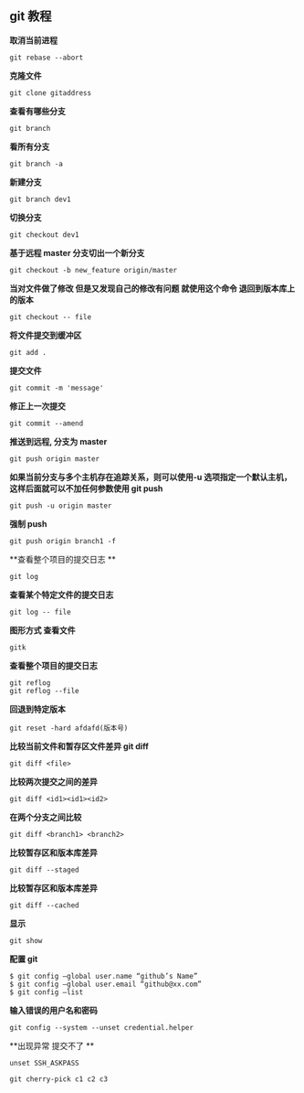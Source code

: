 ## git 教程

**取消当前进程**

```shell
git rebase --abort
```

**克隆文件**

```shell
git clone gitaddress
```

**查看有哪些分支**

```shell
git branch
```

**看所有分支**

```shell
git branch -a
```

**新建分支**

```shell
git branch dev1
```

**切换分支**

```shell
git checkout dev1
```

**基于远程 master 分支切出一个新分支**

```shell
git checkout -b new_feature origin/master
```

**当对文件做了修改 但是又发现自己的修改有问题 就使用这个命令 退回到版本库上的版本**

```shell
git checkout -- file
```

**将文件提交到缓冲区**

```shell
git add .
```

**提交文件**

```shell
git commit -m 'message'
```

**修正上一次提交**

```shell
git commit --amend
```

**推送到远程, 分支为 master**

```shell
git push origin master
```

**如果当前分支与多个主机存在追踪关系，则可以使用-u 选项指定一个默认主机，这样后面就可以不加任何参数使用 git push**

```shell
git push -u origin master
```

**强制 push**

```shell
git push origin branch1 -f
```

**查看整个项目的提交日志 **

```shell
git log
```

**查看某个特定文件的提交日志**

```shell
git log -- file
```

**图形方式 查看文件**

```shell
gitk
```

**查看整个项目的提交日志**

```shell
git reflog
git reflog --file
```

**回退到特定版本**

```shell
git reset -hard afdafd(版本号)
```

**比较当前文件和暂存区文件差异 git diff**

```shell
git diff <file>
```

**比较两次提交之间的差异**

```shell
git diff <id1><id1><id2>
```

**在两个分支之间比较**

```shell
git diff <branch1> <branch2>
```

**比较暂存区和版本库差异**

```shell
git diff --staged
```

**比较暂存区和版本库差异**

```shell
git diff --cached
```

**显示**

```shell
git show
```

**配置 git**

```
$ git config –global user.name “github’s Name”
$ git config –global user.email “github@xx.com”
$ git config –list
```

**输入错误的用户名和密码**

```shell
git config --system --unset credential.helper
```

**出现异常 提交不了 **

```
unset SSH_ASKPASS
```

```shell
git cherry-pick c1 c2 c3
```

